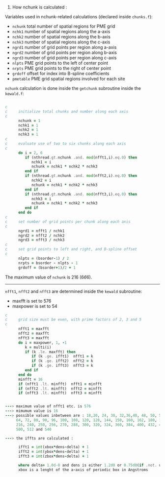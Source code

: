 

1) How nchunk is calculated :


Variables used in nchunk-related calculations (declared inside `chunks.f`):

 -  `nchunk`     total number of spatial regions for PME grid
 -  `nchk1`      number of spatial regions along the a-axis
 -  `nchk2`      number of spatial regions along the b-axis
 -  `nchk3`      number of spatial regions along the c-axis
 -  `ngrd1`      number of grid points per region along a-axis
 -  `ngrd2`      number of grid points per region along b-axis
 -  `ngrd3`      number of grid points per region along c-axis
 -  `nlpts`      PME grid points to the left of center point
 -  `nrpts`      PME grid points to the right of center point
 -  `grdoff`     offset for index into B-spline coefficients
 -  `pmetable`   PME grid spatial regions involved for each site
 

`nchunk` calculation is done inside the `getchunk` subroutine inside the `kewald.f`:

```fortran

c
c     initialize total chunks and number along each axis
c
      nchunk = 1
      nchk1 = 1
      nchk2 = 1
      nchk3 = 1
c
c     evaluate use of two to six chunks along each axis
c
      do i = 2, 6
         if (nthread.gt.nchunk .and. mod(nfft1,i).eq.0) then
            nchk1 = i
            nchunk = nchk1 * nchk2 * nchk3
         end if
         if (nthread.gt.nchunk .and. mod(nfft2,i).eq.0) then
            nchk2 = i
            nchunk = nchk1 * nchk2 * nchk3
         end if
         if (nthread.gt.nchunk .and. mod(nfft3,i).eq.0) then
            nchk3 = i
            nchunk = nchk1 * nchk2 * nchk3
         end if
      end do
c
c     set number of grid points per chunk along each axis
c
      ngrd1 = nfft1 / nchk1
      ngrd2 = nfft2 / nchk2
      ngrd3 = nfft3 / nchk3
c
c     set grid points to left and right, and B-spline offset
c
      nlpts = (bsorder-1) / 2
      nrpts = bsorder - nlpts - 1
      grdoff = (bsorder+1)/2 + 1


```

The maximum value of `nchunk` is 216 (6*6*6).

************

`nfft1`, `nfft2` and `nfft3` are determined inside the `kewald` subroutine:

 - maxfft is set to 576
 - maxpower is set to 54

```fortran
c
c     grid size must be even, with prime factors of 2, 3 and 5
c
      nfft1 = maxfft
      nfft2 = maxfft
      nfft3 = maxfft
      do i = maxpower, 1, -1
         k = multi(i)
         if (k .le. maxfft) then
            if (k .ge. ifft1)  nfft1 = k
            if (k .ge. ifft2)  nfft2 = k
            if (k .ge. ifft3)  nfft3 = k
         end if
      end do
      minfft = 16
      if (nfft1 .lt. minfft)  nfft1 = minfft
      if (nfft2 .lt. minfft)  nfft2 = minfft
      if (nfft3 .lt. minfft)  nfft3 = minfft


---> maximum value of nfft1 etc. is 576
---> mimumum value is 16 
---> possible values inbetween are : 18,20, 24, 30, 32,36,40, 48, 50, 54, 60, 
     64, 72, 80, 90, 96, 100, 108, 120, 128, 144, 150, 160, 162, 180, 192, 200,
     216, 240, 250, 256, 270, 288, 300, 320, 324, 360, 384, 400, 432, 450, 480,
     500, 512 and 540

---> the iffts are calculated : 

      ifft1 = int(xbox*dens-delta) + 1
      ifft2 = int(ybox*dens-delta) + 1
      ifft3 = int(zbox*dens-delta) + 1

      where delta= 1.0d-8 and dens is either 1.2d0 or 0.75d0(if .not. use_bounds)
      xbox is a lenght of the a-axis of periodic box in Angstroms

```
